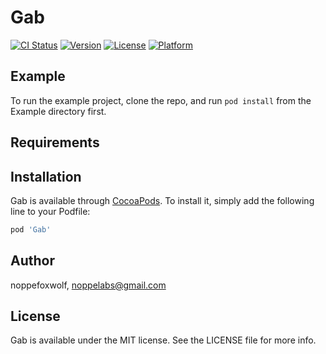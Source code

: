 # Gab

[![CI Status](https://img.shields.io/travis/noppefoxwolf/Gab.svg?style=flat)](https://travis-ci.org/noppefoxwolf/Gab)
[![Version](https://img.shields.io/cocoapods/v/Gab.svg?style=flat)](https://cocoapods.org/pods/Gab)
[![License](https://img.shields.io/cocoapods/l/Gab.svg?style=flat)](https://cocoapods.org/pods/Gab)
[![Platform](https://img.shields.io/cocoapods/p/Gab.svg?style=flat)](https://cocoapods.org/pods/Gab)

## Example

To run the example project, clone the repo, and run `pod install` from the Example directory first.

## Requirements

## Installation

Gab is available through [CocoaPods](https://cocoapods.org). To install
it, simply add the following line to your Podfile:

```ruby
pod 'Gab'
```

## Author

noppefoxwolf, noppelabs@gmail.com

## License

Gab is available under the MIT license. See the LICENSE file for more info.
